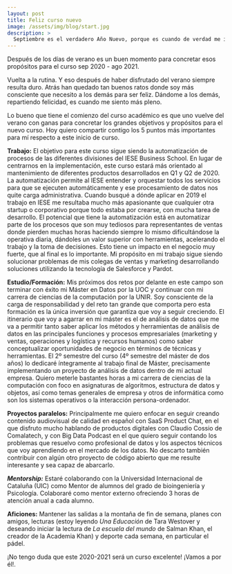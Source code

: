 ```yaml
---
layout: post
title: Feliz curso nuevo
image: /assets/img/blog/start.jpg
description: >
  Septiembre es el verdadero Año Nuevo, porque es cuando de verdad me incorporo a la rutina después de los días de verano y empiezan los planes para los próximos meses.  <!--more-->
---
```


Después de los días de verano es un buen momento para concretar esos propósitos para el curso sep 2020 - ago 2021.

<!--more-->

Vuelta a la rutina. Y eso después de haber disfrutado del verano siempre resulta duro. Atrás han quedado tan buenos ratos donde soy más consciente que necesito a los demás para ser feliz. Dándome a los demás, repartiendo felicidad, es cuando me siento más pleno.

Lo bueno que tiene el comienzo del curso académico es que uno vuelve del verano con ganas para concretar los grandes objetivos y propósitos para el nuevo curso. Hoy quiero compartir contigo los 5 puntos más importantes para mí respecto a este inicio de curso.

**Trabajo:** El objetivo para este curso sigue siendo la automatización de procesos de las diferentes divisiones del IESE Business School. En lugar de centrarnos en la implementación, este curso estará más orientado al mantenimiento de diferentes productos desarrollados en Q1 y Q2 de 2020. La automatización permite al IESE entender y orquestar todos los servicios para que se ejecuten automáticamente y ese procesamiento de datos nos quite carga administrativa. Cuando busqué a dónde aplicar en 2019 el trabajo en IESE me resultaba mucho más apasionante que cualquier otra startup o corporativo porque todo estaba por crearse, con mucha tarea de desarrollo. El potencial que tiene la automatización está en automatizar parte de los procesos que son muy tediosos para representantes de ventas donde pierden muchas horas haciendo siempre lo mismo dificultándose la operativa diaria, dándoles un valor superior con herramientas, acelerando el trabajo y la toma de decisiones. Esto tiene un impacto en el negocio muy fuerte, que al final es lo importante. Mi propósito en mi trabajo sigue siendo solucionar problemas de mis colegas de ventas y marketing desarrollando soluciones utilizando la tecnología de Salesforce y Pardot.

**Estudio/Formación:** Mis próximos dos retos por delante en este campo son terminar con éxito mi Máster en Datos por la UOC y continuar con mi carrera de ciencias de la computación por la UNIR. Soy consciente de la carga de responsabilidad y del reto tan grande que comporta pero esta formación es la única inversión que garantiza que voy a seguir creciendo. El itinerario que voy a agarrar en mi máster es el de análisis de datos que me va a permitir tanto saber aplicar los métodos y herramientas de análisis de datos en las principales funciones y procesos empresariales (marketing y ventas, operaciones y logística y recursos humanos) como saber conceptualizar oportunidades de negocio en términos de técnicas y herramientas. El 2º semestre del curso (4º semestre del máster de dos años) lo dedicaré íntegramente al trabajo final de Máster, precisamente implementando un proyecto de análisis de datos dentro de mi actual empresa. Quiero meterle bastantes horas a mi carrera de ciencias de la computación con foco en asignaturas de algoritmos, estructura de datos y objetos, así como temas generales de empresa y otros de informática como son los sistemas operativos o la interacción persona-ordenador.

**Proyectos paralelos:** Principalmente me quiero enfocar en seguir creando contenido audiovisual de calidad en español con SaaS Product Chat, en el que disfruto mucho hablando de productos digitales con Claudio Cossio de Comalatech, y con Big Data Podcast en el que quiero seguir contando los problemas que resuelvo como profesional de datos y los aspectos técnicos que voy aprendiendo en el mercado de los datos. No descarto también contribuir con algún otro proyecto de código abierto que me resulte interesante y sea capaz de abarcarlo.

**_Mentorship:_** Estaré colaborando con la Universidad Internacional de Cataluña (UIC) como Mentor de alumnos del grado de bioingeniería y Psicología. Colaboraré como mentor externo ofreciendo 3 horas de atención anual a cada alumno.

**Aficiones:**  Mantener las salidas a la montaña de fin de semana, planes con amigos, lecturas (estoy leyendo _Una Educación_ de Tara Westover y deseando iniciar la lectura de _La escuela del mundo_ de Salman Khan, el creador de la Academia Khan) y deporte cada semana, en particular el pádel.

¡No tengo duda que este 2020-2021 será un curso excelente! ¡Vamos a por él!.
